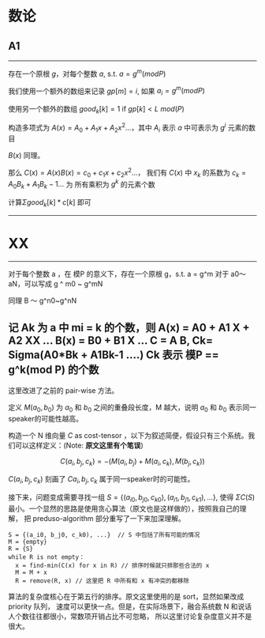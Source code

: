 # 数论

## A1



---

存在一个原根 $g$，对每个整数 $a$, s.t. $a = g^m(mod P)$

我们使用一个额外的数组来记录 $gp[m]=i$, 如果 $a_i = g^m (mod P)$

使用另一个额外的数组 $good_k[k]=1$ if $gp[k]<L \ mod(P)$

构造多项式为 $A(x) = A_0 + A_{1}x + A_{2}x^2 ...$，其中 
$A_i$ 表示 $a$ 中可表示为 $g^i$ 元素的数目

$B(x)$ 同理。

那么 $C(x) = A(x) B(x) = c_0 + c_{1}x + c_{2}x^2 ...$，
我们有 $C(x)$ 中 $x_k$ 的系数为 
$c_k = A_0 B_k + A_1 B_k-1 ...$ 为 所有乘积为 $g^k$ 的元素个数

计算$\Sigma good_k[k]*c[k]$ 即可


---
# XX
--- 
对于每个整数 a ，在 模P 的意义下，存在一个原根 g，s.t. a = g^m
对于 a0～aN，可以写成 g ^ m0 ~ g^mN

同理 B ～ g^n0~g^nN

记 Ak 为 a 中 mi = k 的个数，则
A(x) = A0 + A1 X + A2 XX ...
B(x) = B0 + B1 X ...
C = A B, Ck= Sigma(A0*Bk + A1Bk-1 ....)
Ck 表示 模P == g^k(mod P) 的个数
---


这里改进了之前的 pair-wise 方法。

定义 $M(a_0, b_0)$ 为 $a_0$ 和 $b_0$ 之间的重叠段长度，M 越大，说明 $a_0$ 和 $b_0$ 表示同一speaker的可能性越高。

构造一个 N 维向量 $C$ as cost-tensor ，以下为叙述简便，假设只有三个系统。我们可以这样定义：(Note: **原文这里有个笔误**)

$$C(a_i, b_j, c_k) = -(M(a_i, b_j)+M(a_i, c_k), M(b_j, c_k))$$
  
$C(a_i, b_j, c_k)$ 刻画了 $Ca_i, b_j, c_k$ 属于同一speaker时的可能性。

接下来，问题变成需要寻找一组 $S = \{(a_{i0}, b_{j0}, c_{k0}), (a_{i1}, b_{j1}, c_{k1}), ...\}$, 
使得 $\Sigma C(S)$ 最小。一个显然的思路是使用贪心算法（原文也是这样做的），按照我自己的理解，
把 preduso-algorithm 部分重写了一下来加深理解。

```text
S = {(a_i0, b_j0, c_k0), ...}  // S 中包括了所有可能的情况
M = {empty}
R = {S}
while R is not empty：
  x = find-min(C(x) for x in R) // 排序时候就只排那些合法的 x
  M = M + x  
  R = remove(R, x) // 这里把 R 中所有和 x 有冲突的都移除    
```
算法的复杂度核心在于第五行的排序。原文这里使用的是 sort，显然如果改成 priority 队列，
速度可以更快一点。但是，在实际场景下，融合系统数 N 和说话人个数往往都很小，常数项开销占比不可忽略，
所以这里讨论复杂度意义并不是很大。
